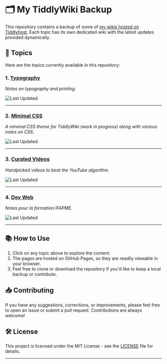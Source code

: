 # 🗂 My TiddlyWiki Backup

This repository contains a backup of some of [my wikis hosted on Tiddlyhost](https://tiddlyhost.com/hub/user/Telumire). Each topic has its own dedicated wiki with the latest updates provided dynamically.

## 🌟 Topics

Here are the topics currently available in this repository:

### 1. [Typography](https://designthinkerer.github.io/tw/typography)  
*Notes on typography and printing.*

![Last Updated](https://img.shields.io/badge/dynamic/json?label=Last%20Updated&query=$[0].commit.committer.date&url=https%3A%2F%2Fapi.github.com%2Frepos%2FDesignThinkerer%2Ftw%2Fcommits%3Fpath%3Dtypography%2Findex.html%26page%3D1%26per_page%3D1)

---

### 2. [Minimal CSS](https://designthinkerer.github.io/tw/minimal-css)  
*A minimal CSS theme for TiddlyWiki (work in progress) along with various notes on CSS.*

![Last Updated](https://img.shields.io/badge/dynamic/json?label=Last%20Updated&query=$[0].commit.committer.date&url=https%3A%2F%2Fapi.github.com%2Frepos%2FDesignThinkerer%2Ftw%2Fcommits%3Fpath%3Dminimal-css%2Findex.html%26page%3D1%26per_page%3D1)

---

### 3. [Curated Videos](https://designthinkerer.github.io/tw/curated-videos)  
*Handpicked videos to beat the YouTube algorithm.*

![Last Updated](https://img.shields.io/badge/dynamic/json?label=Last%20Updated&query=$[0].commit.committer.date&url=https%3A%2F%2Fapi.github.com%2Frepos%2FDesignThinkerer%2Ftw%2Fcommits%3Fpath%3Dcurated-videos%2Findex.html%26page%3D1%26per_page%3D1)

---

### 4. [Dev Web](https://designthinkerer.github.io/tw/dev-web)  
*Notes pour la formation IFAPME.*

![Last Updated](https://img.shields.io/badge/dynamic/json?label=Last%20Updated&query=$[0].commit.committer.date&url=https%3A%2F%2Fapi.github.com%2Frepos%2FDesignThinkerer%2Ftw%2Fcommits%3Fpath%3Ddev-web%2Findex.html%26page%3D1%26per_page%3D1)

---

## 📚 How to Use

1. Click on any topic above to explore the content.
2. The pages are hosted on GitHub Pages, so they are readily viewable in your browser.
3. Feel free to clone or download the repository if you'd like to keep a local backup or contribute.

## 📥 Contributing

If you have any suggestions, corrections, or improvements, please feel free to open an issue or submit a pull request. Contributions are always welcome!

## 🛠️ License

This project is licensed under the MIT License - see the [LICENSE](LICENSE) file for details.

---
